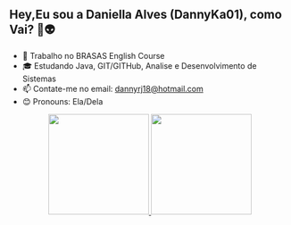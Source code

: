 ## Hey,Eu sou a Daniella Alves (DannyKa01), como Vai? 👋👽  

- 💼 Trabalho no BRASAS English Course
- 🎓 Estudando Java, GIT/GITHub, Analise e Desenvolvimento de Sistemas
- 📫 Contate-me no email: dannyrj18@hotmail.com 
- 😊 Pronouns: Ela/Dela


<div align="center">
  <a href="https://github.com/DannyKa01">
  <img height="180em" src="https://github-readme-stats.vercel.app/api?username=DannyKa01&show_icons=true&theme=dracula&include_all_commits=true&count_private=true"/>
  <img height="180em" src="https://github-readme-stats.vercel.app/api/top-langs/?username=DannyKa01&layout=compact&langs_count=7&theme=dracula"/>
</div>
